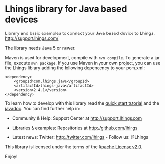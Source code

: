 Lhings library for Java based devices
======================================

Library and basic examples to connect your Java based device to Lhings:
http://support.lhings.com/

The library needs Java 5 or newer.

Maven is used for development, compile with `mvn compile`. To generate a jar file, execute `mvn package`. If you use Maven in your own project, you can use the Lhings library adding the following dependency to your pom.xml:

	<dependency>
		<groupId>com.lhings.java</groupId>
		<artifactId>lhings-java</artifactId>
		<version>2.4.1</version>
	</dependency>

To learn how to develop with this library read the [quick start tutorial](http://support.lhings.com/Getting-started-tutorial.html) and the [javadoc](http://lhings.github.io/java_lhings_library/). You can find further help in:


* Community & Help:
	Support Center at http://support.lhings.com
	
* Libraries & examples: 
	Repositories at http://github.com/lhings
	
* Latest news:
	Twitter: http://twitter.com/lhings - Follow us: @Lhings


This library is licensed under the terms of the [Apache License v2.0](http://www.apache.org/licenses/LICENSE-2.0.html).


Enjoy!
